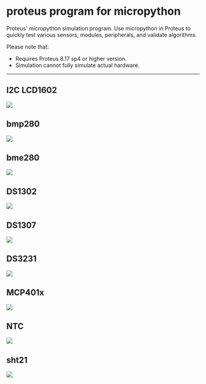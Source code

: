 # proteus program for micropython

Proteus' micropython simulation program. Use micropython in Proteus to quickly test various sensors, modules, peripherals, and validate algorithms.

Please note that:
- Requires Proteus 8.17 sp4 or higher version.
- Simulation cannot fully simulate actual hardware.

---

## I2C LCD1602

![](i2c_lcd1620.gif)


## bmp280

![](bmp280.gif)


## bme280

![](bme280.gif)


## DS1302

![](ds1302.gif)


## DS1307

![](ds1307.gif)


## DS3231

![](ds3231.gif)


## MCP401x

![](mcp401x.gif)

## NTC

![](ntc.gif)


## sht21

![](sht21.gif)

